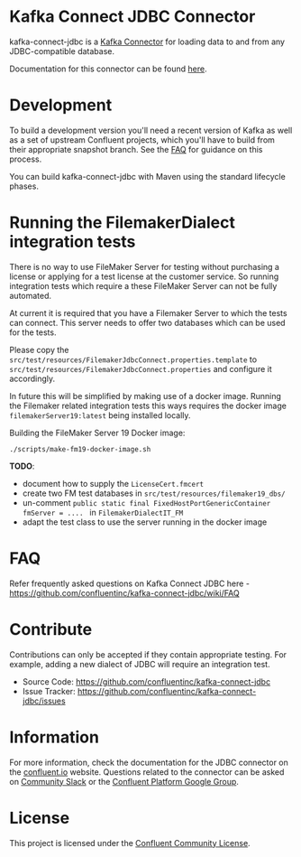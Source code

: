 # Kafka Connect JDBC Connector

kafka-connect-jdbc is a [Kafka Connector](http://kafka.apache.org/documentation.html#connect)
for loading data to and from any JDBC-compatible database.

Documentation for this connector can be found [here](http://docs.confluent.io/current/connect/connect-jdbc/docs/index.html).

# Development

To build a development version you'll need a recent version of Kafka as well as a set of upstream Confluent projects, which you'll have to build from their appropriate snapshot branch. See the [FAQ](https://github.com/confluentinc/kafka-connect-jdbc/wiki/FAQ)
for guidance on this process.

You can build kafka-connect-jdbc with Maven using the standard lifecycle phases.

# Running the FilemakerDialect integration tests

There is no way to use FileMaker Server for testing without purchasing a license or applying for a 
test license at the customer service. So running integration tests which require a these FileMaker Server 
can not be fully automated.

At current it is required that you have a Filemaker Server to which the tests can connect. 
This server needs to offer two databases which can be used for the tests.   

Please copy the `src/test/resources/FilemakerJdbcConnect.properties.template` to `src/test/resources/FilemakerJdbcConnect.properties` 
and configure it accordingly.

In future this will be simplified by making use of a docker image. Running the Filemaker related integration tests this ways requires the docker image `filemakerServer19:latest` being installed locally.

Building the FileMaker Server 19 Docker image:

~~~
./scripts/make-fm19-docker-image.sh
~~~

**TODO**: 

* document how to supply the `LicenseCert.fmcert`
* create two FM test databases in `src/test/resources/filemaker19_dbs/`
* un-comment `public static final FixedHostPortGenericContainer fmServer = .... ` in `FilemakerDialectIT_FM`
* adapt the test class to use the server running in the docker image

# FAQ

Refer frequently asked questions on Kafka Connect JDBC here -
https://github.com/confluentinc/kafka-connect-jdbc/wiki/FAQ

# Contribute

Contributions can only be accepted if they contain appropriate testing. For example, adding a new dialect of JDBC will require an integration test.

- Source Code: https://github.com/confluentinc/kafka-connect-jdbc
- Issue Tracker: https://github.com/confluentinc/kafka-connect-jdbc/issues

# Information

For more information, check the documentation for the JDBC connector on the [confluent.io](https://docs.confluent.io/current/connect/kafka-connect-jdbc/index.html) website. Questions related to the connector can be asked on [Community Slack](https://launchpass.com/confluentcommunity) or the [Confluent Platform Google Group](https://groups.google.com/forum/#!topic/confluent-platform/).

# License

This project is licensed under the [Confluent Community License](LICENSE).

